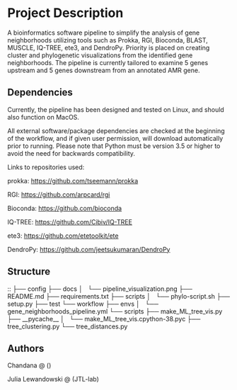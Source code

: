
<h1> Project Description </h1>
A bioinformatics software pipeline to simplify the analysis of gene neighborhoods utilizing tools such as Prokka, RGI, Bioconda, BLAST, MUSCLE, IQ-TREE, ete3, and DendroPy. Priority is placed on creating cluster and phylogenetic visualizations from the identified gene neighborhoods. The pipeline is currently tailored to examine 5 genes upstream and 5 genes downstream from an annotated AMR gene.

<h2> Dependencies </h2>
Currently, the pipeline has been designed and tested on Linux, and should also function on MacOS. 

All external software/package dependencies are checked at the beginning of the workflow, and if given user permission, will download automatically prior to running. Please note that Python must be version 3.5 or higher to avoid the need for backwards compatibility.

Links to repositories used:

prokka: https://github.com/tseemann/prokka

RGI: https://github.com/arpcard/rgi

Bioconda: https://github.com/bioconda

IQ-TREE: https://github.com/Cibiv/IQ-TREE

ete3: https://github.com/etetoolkit/ete

DendroPy: https://github.com/jeetsukumaran/DendroPy

<h2> Structure </h2> 
::
├── config
├── docs
│   └── pipeline_visualization.png
├── README.md
├── requirements.txt
├── scripts
│   └── phylo-script.sh
├── setup.py
├── test
└── workflow
    ├── envs
    │   └── gene_neighborhoods_pipeline.yml
    └── scripts
        ├── make_ML_tree_vis.py
        ├── __pycache__
        │   └── make_ML_tree_vis.cpython-38.pyc
        ├── tree_clustering.py
        └── tree_distances.py

<h2> Authors </h2>
Chandana @ ()

Julia Lewandowski @ (JTL-lab)
